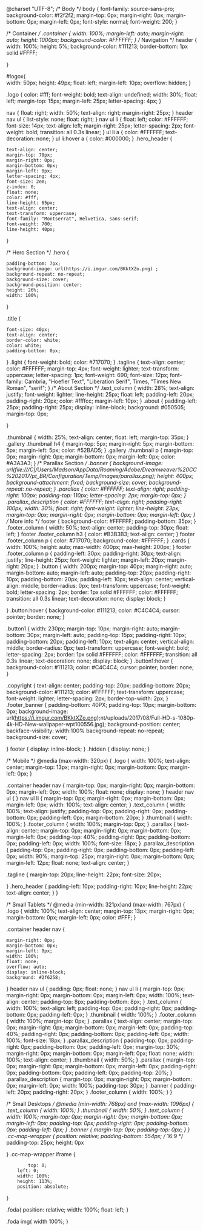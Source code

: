 @charset "UTF-8";
/* Body */
body {
	font-family: source-sans-pro;
	background-color: #f2f2f2;
	margin-top: 0px;
	margin-right: 0px;
	margin-bottom: 0px;
	margin-left: 0px;
	font-style: normal;
	font-weight: 200;
}


/* Container */
.container {
	width: 100%;
	margin-left: auto;
	margin-right: auto;
	height: 1000px;
	background-color: #FFFFFF;
}
/* Navigation */
header {
	width: 100%;
	height: 5%;
	background-color: #111213;
	border-bottom: 1px solid #FFFF;
	
}

#logox{  
width: 50px;
height: 49px;
float: left;
margin-left: 10px;
	overflow: hidden;
	}

.logo {
	color: #fff;
	font-weight: bold;
	text-align: undefined;
	width: 30%;
	float: left;
	margin-top: 15px;
	margin-left: 25px;
	letter-spacing: 4px;
}

nav {
	float: right;
	width: 50%;
	text-align: right;
	margin-right: 25px;
}
header nav ul {
	list-style: none;
	float: right;
}
nav ul li {
	float: left;
	color: #FFFFFF;
	font-size: 14px;
	text-align: left;
	margin-right: 25px;
	letter-spacing: 2px;
	font-weight: bold;
	transition: all 0.3s linear;
}
ul li a {
	color: #FFFFFF;
	text-decoration: none;
}
ul li:hover a {
	color: #000000;
}
.hero_header {

	text-align: center;
	margin-top: 70px;
	margin-right: 0px;
	margin-bottom: 0px;
	margin-left: 0px;
	letter-spacing: 4px;
	font-size: 2em;
    z-index: 0;
	float: none;
    color: #fff;
    line-height: 65px;
    text-align: center;
    text-transform: uppercase;
	font-family: "Montserrat", Helvetica, sans-serif;
    font-weight: 700;
    line-height: 40px;
}


/* Hero Section */
.hero {
	
	padding-bottom: 7px;
	background-image: url(https://i.imgur.com/BKktXZo.png) ;
	background-repeat: no-repeat;
	background-size: cover;
	background-position: center;
	height: 26%;
	width: 100%;
}



.title {
	
	font-size: 40px;
	text-align: center;
	border-color: white;
	color: white;
	padding-bottom: 0px;
}
.light {
	font-weight: bold;
	color: #717070;
}
.tagline {
	text-align: center;
	color: #FFFFFF;
	margin-top: 4px;
	font-weight: lighter;
	text-transform: uppercase;
	letter-spacing: 1px;
	font-weight: 690;
	font-size: 12px;
	font-family: Cambria, "Hoefler Text", "Liberation Serif", Times, "Times New Roman", "serif";
	}
/* About Section */
.text_column {
	width: 28%;
	text-align: justify;
	font-weight: lighter;
	line-height: 25px;
	float: left;
	padding-left: 20px;
	padding-right: 20px;
	color: #ffffcc;
	margin-left: 10px;
	}
.about {
	padding-left: 25px;
	padding-right: 25px;
	display: inline-block;
	background: #050505;
	margin-top: 0px;
	
}

.thumbnail {
	width: 25%;
	text-align: center;
	float: left;
	margin-top: 35px;
}
.gallery .thumbnail h4 {
	margin-top: 5px;
	margin-right: 5px;
	margin-bottom: 5px;
	margin-left: 5px;
	color: #52BAD5;
}
.gallery .thumbnail p {
	margin-top: 0px;
	margin-right: 0px;
	margin-bottom: 0px;
	margin-left: 0px;
	color: #A3A3A3;
}
/* Parallax Section */
.banner {
	background-image: url(file:///C|/Users/Madson/AppData/Roaming/Adobe/Dreamweaver%20CC%202017/pt_BR/Configuration/Temp/images/parallax.png);
	height: 400px;
	background-attachment: fixed;
	background-size: cover;
	background-repeat: no-repeat;
}
.parallax {
	color: #FFFFFF;
	text-align: right;
	padding-right: 100px;
	padding-top: 110px;
	letter-spacing: 2px;
	margin-top: 0px;
}
.parallax_description {
	color: #FFFFFF;
	text-align: right;
	padding-right: 100px;
	width: 30%;
	float: right;
	font-weight: lighter;
	line-height: 23px;
	margin-top: 0px;
	margin-right: 0px;
	margin-bottom: 0px;
	margin-left: 0px;
}
/* More info */
footer {
	background-color: #FFFFFF;
	padding-bottom: 35px;
}
.footer_column {
	width: 50%;
	text-align: center;
	padding-top: 30px;
	float: left;
}
footer .footer_column h3 {
	color: #B3B3B3;
	text-align: center;
}
footer .footer_column p {
	color: #717070;
	background-color: #FFFFFF;
}
.cards {
	width: 100%;
	height: auto;
	max-width: 400px;
	max-height: 200px;
}
footer .footer_column p {
	padding-left: 30px;
	padding-right: 30px;
	text-align: justify;
	line-height: 25px;
	font-weight: lighter;
	margin-left: 20px;
	margin-right: 20px;
}
.button {
	width: 200px;
	margin-top: 40px;
	margin-right: auto;
	margin-bottom: auto;
	margin-left: auto;
	padding-top: 20px;
	padding-right: 10px;
	padding-bottom: 20px;
	padding-left: 10px;
	text-align: center;
	vertical-align: middle;
	border-radius: 0px;
	text-transform: uppercase;
	font-weight: bold;
	letter-spacing: 2px;
	border: 1px solid #FFFFFF;
	color: #FFFFFF;
	transition: all 0.3s linear;
	text-decoration: none;
	display: block;
}



}
.button:hover {
	background-color: #111213;
	color: #C4C4C4;
	cursor: pointer;
	border: none;
}

.button1 {
	width: 230px;
	margin-top: 10px;
	margin-right: auto;
	margin-bottom: 30px;
	margin-left: auto;
	padding-top: 15px;
	padding-right: 10px;
	padding-bottom: 20px;
	padding-left: 10px;
	text-align: center;
	vertical-align: middle;
	border-radius: 0px;
	text-transform: uppercase;
	font-weight: bold;
	letter-spacing: 2px;
	border: 1px solid #FFFFFF;
	color: #FFFFFF;
	transition: all 0.3s linear;
	text-decoration: none;
	display: block;
}
.button1:hover {
	background-color: #111213;
	color: #C4C4C4;
	cursor: pointer;
	border: none;
}

.copyright {
	text-align: center;
	padding-top: 20px;
	padding-bottom: 20px;
	background-color: #111213;
	color: #FFFFFF;
	text-transform: uppercase;
	font-weight: lighter;
	letter-spacing: 2px;
	border-top-width: 2px;
}
.footer_banner {
	padding-bottom: 40PX;
	padding-top: 10px;
	margin-bottom: 0px;
	background-image: url(https://i.imgur.com/BKktXZo.png);nt/uploads/2017/08/Full-HD-s-1080p-4k-HD-New-wallpaper-wpt100556.jpg);
	background-position: center;
	backface-visibility:
	width:100%
	background-repeat: no-repeat;
	background-size: cover;
	
}
footer {
	display: inline-block;
}
.hidden {
	display: none;
}

/* Mobile */
@media (max-width: 320px) {
.logo {
	width: 100%;
	text-align: center;
	margin-top: 13px;
	margin-right: 0px;
	margin-bottom: 0px;
	margin-left: 0px;
}
	
.container header nav {
	margin-top: 0px;
	margin-right: 0px;
	margin-bottom: 0px;
	margin-left: 0px;
	width: 100%;
	float: none;
	display: none;
}
header nav ul {
}
nav ul li {
	margin-top: 0px;
	margin-right: 0px;
	margin-bottom: 0px;
	margin-left: 0px;
	width: 100%;
	text-align: center;
}
.text_column {
	width: 100%;
	text-align: justify;
	padding-top: 0px;
	padding-right: 0px;
	padding-bottom: 0px;
	padding-left: 0px;
	margin-bottom: 20px;
}
.thumbnail {
	width: 100%;
}
.footer_column {
	width: 100%;
	margin-top: 0px;
}
.parallax {
	text-align: center;
	margin-top: 0px;
	margin-right: 0px;
	margin-bottom: 0px;
	margin-left: 0px;
	padding-top: 40%;
	padding-right: 0px;
	padding-bottom: 0px;
	padding-left: 0px;
	width: 100%;
	font-size: 18px;
}
.parallax_description {
	padding-top: 0px;
	padding-right: 0px;
	padding-bottom: 0px;
	padding-left: 0px;
	width: 90%;
	margin-top: 25px;
	margin-right: 0px;
	margin-bottom: 0px;
	margin-left: 12px;
	float: none;
	text-align: center;
}

.tagline {
	margin-top: 20px;
	line-height: 22px;
	font-size: 20px;
	
	
}
.hero_header {
	padding-left: 10px;
	padding-right: 10px;
	line-height: 22px;
	text-align: center;
}
}



/* Small Tablets */
@media (min-width: 321px)and (max-width: 767px) {
.logo {
	width: 100%;
	text-align: center;
	margin-top: 13px;
	margin-right: 0px;
	margin-bottom: 0px;
	margin-left: 0px;
	color: #FFF;
}
	
.container header nav {

	margin-right: 0px;
	margin-bottom: 0px;
	margin-left: 0px;
	width: 100%;
	float: none;
	overflow: auto;
	display: inline-block;
	background: #2f6258;
}
header nav ul {
	padding: 0px;
	float: none;
}
nav ul li {
	margin-top: 0px;
	margin-right: 0px;
	margin-bottom: 0px;
	margin-left: 0px;
	width: 100%;
	text-align: center;
	padding-top: 8px;
	padding-bottom: 8px;
}
.text_column {
	width: 100%;
	text-align: left;
	padding-top: 0px;
	padding-right: 0px;
	padding-bottom: 0px;
	padding-left: 0px;
}
.thumbnail {
	width: 100%;
}
.footer_column {
	width: 100%;
	margin-top: 0px;
}
.parallax {
	text-align: center;
	margin-top: 0px;
	margin-right: 0px;
	margin-bottom: 0px;
	margin-left: 0px;
	padding-top: 40%;
	padding-right: 0px;
	padding-bottom: 0px;
	padding-left: 0px;
	width: 100%;
	font-size: 18px;
}
.parallax_description {
	padding-top: 0px;
	padding-right: 0px;
	padding-bottom: 0px;
	padding-left: 0px;
	margin-top: 30%;
	margin-right: 0px;
	margin-bottom: 0px;
	margin-left: 0px;
	float: none;
	width: 100%;
	text-align: center;
}
.thumbnail {
	width: 50%;
}
.parallax {
	margin-top: 0px;
	margin-right: 0px;
	margin-bottom: 0px;
	margin-left: 0px;
	padding-right: 0px;
	padding-bottom: 0px;
	padding-left: 0px;
	padding-top: 20%;
}
.parallax_description {
	margin-top: 0px;
	margin-right: 0px;
	margin-bottom: 0px;
	margin-left: 0px;
	width: 100%;
	padding-top: 30px;
}
.banner {
	padding-left: 20px;
	padding-right: 20px;
}
.footer_column {
	width: 100%;
}
}

/* Small Desktops */
@media (min-width: 768px) and (max-width: 1096px) {
.text_column {
	width: 100%;
}
.thumbnail {
	width: 50%;
}
.text_column {
	width: 100%;
	margin-top: 0px;
	margin-right: 0px;
	margin-bottom: 0px;
	margin-left: 0px;
	padding-top: 0px;
	padding-right: 0px;
	padding-bottom: 0px;
	padding-left: 0px;
}
.banner {
	margin-top: 0px;
	padding-top: 0px;
}
}
.cc-map-wrapper {
        position: relative;
        padding-bottom: 554px; /* 16:9 */
        padding-top: 25px;
	    height: 0px			
		
}
.cc-map-wrapper iframe {
	
			top: 0;
        left: 0;
        width: 100%;
        height: 113%;
		position: absolute;
} 

.foda{
	position: relative;
	width: 100%;
	float: left;
}

.foda img{
	width 100%;
}
